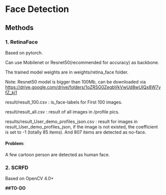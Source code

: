 # Face Detection

## Methods

### 1. RetinaFace

Based on pytorch.

Can use Mobilenet or Resnet50(recommended for accuracy) as backbone.

The trained model weights are in weights/retina_face folder.

Note: Resnet50 model is bigger than 100Mb, can be downloaded
via https://drive.google.com/drive/folders/1oZRSG0ZegbVkVwUd8wUIQx8W7yfZ_ki1

result/result_100.csv : is_face-labels for First 100 images.

result/result_all.csv : result of all images in /profile pics.

results/result_User_demo_profiles_json.csv : result for images in result_User_demo_profiles_json, if the image is not
existed, the coefficient is set to -1 (totally 85 items). And 807 items are detected as no-face.

#### Problem:

A few cartoon person are detected as human face.

### 2. SCRFD

Based on OpenCV 4.0+

**##TO-DO**